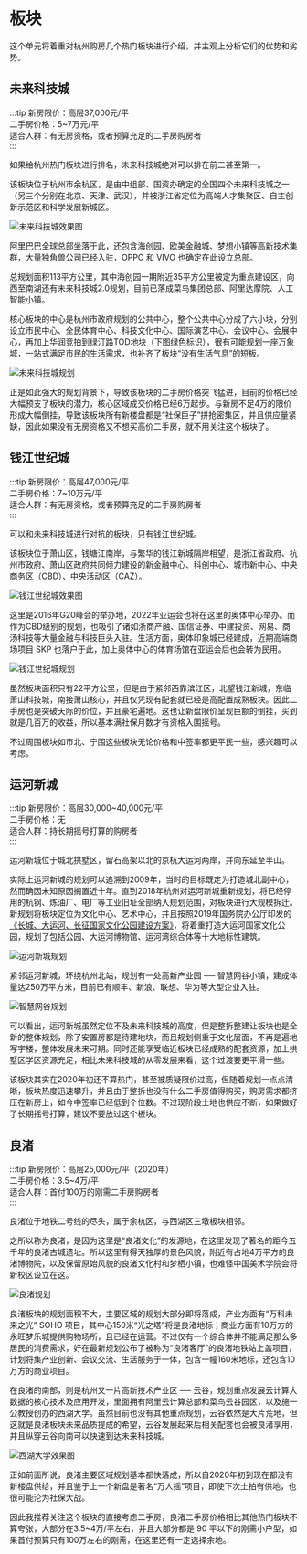 # 板块

<Adsense :data-ad-client=$themeConfig.ads.client :data-ad-slot=$themeConfig.ads.slot is-new-ads-code="yes" class="side-ads"></Adsense>

这个单元将着重对杭州购房几个热门板块进行介绍，并主观上分析它们的优势和劣势。

## 未来科技城

:::tip
新房限价：高层37,000元/平  
二手房价格：5~7万元/平  
适合人群：有无房资格，或者预算充足的二手房购房者  
:::

如果给杭州热门板块进行排名，未来科技城绝对可以排在前二甚至第一。

该板块位于杭州市余杭区，是由中组部、国资办确定的全国四个未来科技城之一（另三个分别在北京、天津、武汉），并被浙江省定位为高端人才集聚区、自主创新示范区和科学发展新城区。

![未来科技城效果图](../images/效果图-未来科技城.jpeg)

阿里巴巴全球总部坐落于此，还包含海创园、欧美金融城、梦想小镇等高新技术集群，大量独角兽公司已经入驻，OPPO 和 VIVO 也确定在此设立总部。

总规划面积113平方公里，其中海创园一期附近35平方公里被定为重点建设区，向西至南湖还有未来科技城2.0规划，目前已落成菜鸟集团总部、阿里达摩院、人工智能小镇。

核心板块的中心是杭州市政府规划的公共中心，整个公共中心分成了六小块，分别设立市民中心、全民体育中心、科技文化中心、国际演艺中心、会议中心、会展中心，再加上华润竞拍到绿汀路TOD地块（下图绿色标识），很有可能规划一座万象城，一站式满足市民的生活需求，也补齐了板块“没有生活气息”的短板。

![未来科技城规划](../images/规划-未来科技城.jpeg)

正是如此强大的规划背景下，导致该板块的二手房价格突飞猛进，目前的价格已经大幅预支了板块的潜力，核心区域成交价格已经6万起步。与新房不足4万的限价形成大幅倒挂，导致该板块所有新楼盘都是“社保巨子”拼抢密集区，并且供应量紧缺，因此如果没有无房资格又不想买高价二手房，就不用关注这个板块了。

## 钱江世纪城

:::tip
新房限价：高层47,000元/平  
二手房价格：7~10万元/平  
适合人群：有无房资格，或者预算充足的二手房购房者  
:::

可以和未来科技城进行对抗的板块，只有钱江世纪城。

该板块位于萧山区，钱塘江南岸，与繁华的钱江新城隔岸相望，是浙江省政府、杭州市政府、萧山区政府共同倾力建设的新金融中心、科创中心、城市新中心、中央商务区（CBD）、中央活动区（CAZ）。

![钱江世纪城效果图](../images/效果图-钱江世纪城.jpeg)

这里是2016年G20峰会的举办地，2022年亚运会也将在这里的奥体中心举办。而作为CBD级别的规划，也吸引了诸如浙商产融、国信证券、中建投资、网易、商汤科技等大量金融与科技巨头入驻。生活方面，奥体印象城已经建成，近期高端商场项目 SKP 也落户于此，加上奥体中心的体育场馆在亚运会后也会转为民用。

![钱江世纪城规划](../images/规划-钱江世纪城.jpeg)

虽然板块面积只有22平方公里，但是由于紧邻西靠滨江区，北望钱江新城，东临萧山科技城，南接萧山核心，并且仅凭现有配套就已经是高配置成熟板块。因此二手房也是突破天际的价位，并且豪宅遍地。这也让新盘限价呈现巨额的倒挂，买到就是几百万的收益，所以基本满社保月数才有资格入围摇号。

不过周围板块如市北、宁围这些板块无论价格和中签率都更平民一些，感兴趣可以考虑。

<InArticleAdsense :data-ad-client=$themeConfig.ads.client :data-ad-slot=$themeConfig.ads.inSlot is-new-ads-code="yes"></InArticleAdsense>

## 运河新城

:::tip
新房限价：高层30,000~40,000元/平  
二手房价格：无  
适合人群：持长期摇号打算的购房者  
:::

运河新城位于城北拱墅区，留石高架以北的京杭大运河两岸，并向东延至半山。

实际上运河新城的规划可以追溯到2009年，当时的目标既定为打造城北副中心，然而确因未知原因搁置近十年。直到2018年杭州对运河新城重新规划，将已经停用的杭钢、炼油厂、电厂等工业旧址全部纳入规划范围，对板块进行大规模拆迁。新规划将板块定位为文化中心、艺术中心，并且按照2019年国务院办公厅印发的[《长城、大运河、长征国家文化公园建设方案》](http://www.gov.cn/xinwen/2019-12/05/content_5458839.htm)，将着重打造大运河国家文化公园，规划了包括公园、大运河博物馆、运河湾综合体等十大地标性建筑。

![运河新城规划](../images/规划-运河新城.jpeg)

紧邻运河新城，环绕杭州北站，规划有一处高新产业园 ── 智慧网谷小镇，建成体量达250万平方米，目前已有顺丰、新浪、联想、华为等大型企业入驻。

![智慧网谷规划](../images/规划-智慧网谷.jpeg)

可以看出，运河新城虽然定位不及未来科技城的高度，但是整拆整建让板块也是全新的整体规划，除了安置房都是待建地块，而且规划侧重于文化层面，不再是遍地写字楼，整体发展未来可期。同时还能享受临近板块已经成熟的配套资源，加上拱墅区学区资源充足，相比未来科技城的从零发展来看，这个过渡要更平滑一些。

该板块其实在2020年初还不算热门，甚至被质疑限价过高，但随着规划一点点清晰，板块热度迅速攀升，并且由于整拆也没有什么二手房值得购买，购房需求都挤压在新房上，如今中签率已经低到个位数。不过现阶段土地也供应不断，如果做好了长期摇号打算，建议不要放过这个板块。

## 良渚

:::tip
新房限价：高层25,000元/平（2020年）  
二手房价格：3.5~4万/平  
适合人群：首付100万的刚需二手房购房者  
:::

良渚位于地铁二号线的尽头，属于余杭区，与西湖区三墩板块相邻。

之所以称为良渚，是因为这里是“良渚文化”的发源地，在这里发现了著名的距今五千年的良渚古城遗址。所以这里有得天独厚的景色风貌，附近有占地4万平方的良渚博物院，以及保留原始风貌的良渚文化村和梦栖小镇，也难怪中国美术学院会将新校区设立在这。

![良渚规划](../images/规划-良渚.jpeg)

良渚板块的规划面积不大，主要区域的规划大部分即将落成，产业方面有“万科未来之光” SOHO 项目，其中心150米“光之塔”将是良渚地标；商业方面有10万方的永旺梦乐城提供购物场所，且已经在运营。不过仅有一个综合体并不能满足那么多居民的消费需求，好在最新规划公布了被称为“良渚客厅”的良渚地铁站上盖项目，计划将集产业创新、会议交流、生活服务于一体，包含一幢160米地标，还包含10万方的商业项目。

在良渚的南部，则是杭州又一片高新技术产业区 ── 云谷，规划重点发展云计算大数据的核心技术及应用开发，里面拥有阿里云计算总部和菜鸟云谷园区，以及施一公教授创办的西湖大学。虽然目前也没有其他重点规划，云谷依然是大片荒地，但这就是良渚板块未来品质提成的希望，云谷发展起来后相关配套也会被良渚享用，并且纵穿云谷向南可以快速到达未来科技城。

![西湖大学效果图](../images/效果图-西湖大学.jpeg)

正如前面所说，良渚主要区域规划基本都快落成，所以自2020年初到现在都没有新楼盘供给，并且鉴于上一个新盘是著名“万人摇”项目，即使下次土拍有供地，也很可能沦为社保大战。

因此我推荐关注这个板块的直接考虑二手房，良渚二手房价格相比其他热门板块不算夸张，大部分在3.5~4万/平左右，并且大部分都是 90 平以下的刚需小户型，如果首付预算只有100万左右的刚需，在这里还有一定选择余地。
